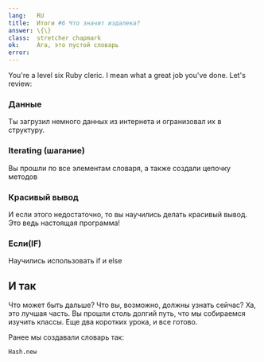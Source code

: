 ```yaml
---
lang:   RU
title:  Итоги #6 Что значит издалека?
answer: \{\}
class:  stretcher chapmark
ok:     Ага, это пустой словарь
error:
---
```


You're a level six Ruby cleric. I mean what a great job you've done. Let's review:


### Данные
Ты загрузил немного данных из интернета и огранизовал их в структуру.

### Iterating (шагание)
Вы прошли по все элементам словаря, а также создали цепочку методов

### Красивый вывод
И если этого недостаточно, то вы научились делать красивый вывод.
Это ведь настоящая программа!

### Если(IF)
Научились использовать if и else

## И так
Что может быть дальше? Что вы, возможно, должны узнать сейчас?
Ха, это лучшая часть. Вы прошли столь долгий путь, что мы собираемся
изучить классы. Еще два коротких урока, и все готово.

Ранее мы создавали словарь так:

    Hash.new

